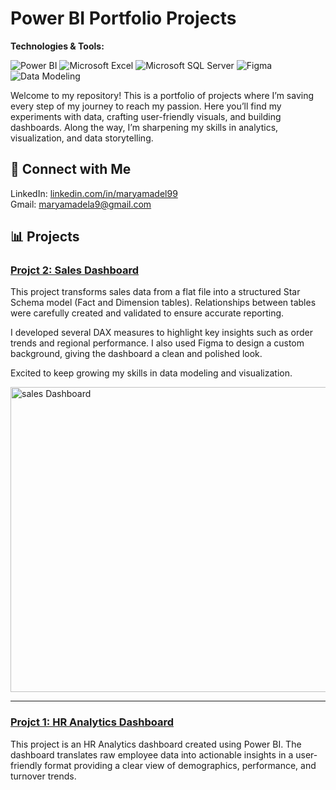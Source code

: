 # Power BI Portfolio Projects

**Technologies & Tools:**

![Power BI](https://img.shields.io/badge/Power_BI-F2C811?style=for-the-badge&logo=powerbi&logoColor=black) ![Microsoft Excel](https://img.shields.io/badge/Microsoft_Excel-217346?style=for-the-badge&logo=microsoft-excel&logoColor=white) ![Microsoft SQL Server](https://img.shields.io/badge/Microsoft_SQL_Server-CC2927?style=for-the-badge&logo=microsoft-sql-server&logoColor=white) ![Figma](https://img.shields.io/badge/Figma-F24E1E?style=for-the-badge&logo=figma&logoColor=white) ![Data Modeling](https://img.shields.io/badge/Data%20Modeling-336791?style=for-the-badge&logo=database&logoColor=white)


Welcome to my repository! This is a portfolio of projects where I’m saving every step of my journey to reach my passion. Here you’ll find my experiments with data, crafting user-friendly visuals, and building dashboards. Along the way, I’m sharpening my skills in analytics, visualization, and data storytelling.

## 💬 Connect with Me
LinkedIn: [linkedin.com/in/maryamadel99](https://www.linkedin.com/in/maryamadel99)  
Gmail: [maryamadela9@gmail.com](mailto:maryamadela9@gmail.com)


## 📊 Projects

### [Projct 2: Sales Dashboard](https://github.com/MaryamAdel9/Sales-Dashboard)
This project transforms sales data from a flat file into a structured Star Schema model (Fact and Dimension tables). Relationships between tables were carefully created and validated to ensure accurate reporting.

I developed several DAX measures to highlight key insights such as order trends and regional performance. I also used Figma to design a custom background, giving the dashboard a clean and polished look.

Excited to keep growing my skills in data modeling and visualization.

<img width="891" height="488" alt="sales Dashboard" src="https://github.com/user-attachments/assets/465f21f4-535a-409a-9194-9dc68283ffcc" />

---

### [Projct 1: HR Analytics Dashboard](https://github.com/MaryamAdel9/Power-BI-HR-Analytics-Dashboard)
This project is an HR Analytics dashboard created using Power BI. The dashboard translates raw employee data into actionable insights in a user-friendly format providing a clear view of demographics, performance, and turnover trends.
